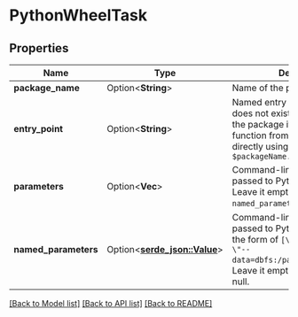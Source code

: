 # PythonWheelTask

## Properties

Name | Type | Description | Notes
------------ | ------------- | ------------- | -------------
**package_name** | Option<**String**> | Name of the package to execute | [optional]
**entry_point** | Option<**String**> | Named entry point to use, if it does not exist in the metadata of the package it executes the function from the package directly using `$packageName.$entryPoint()` | [optional]
**parameters** | Option<**Vec<String>**> | Command-line parameters passed to Python wheel task. Leave it empty if `named_parameters` is not null. | [optional]
**named_parameters** | Option<[**serde_json::Value**](.md)> | Command-line parameters passed to Python wheel task in the form of `[\"--name=task\", \"--data=dbfs:/path/to/data.json\"]`. Leave it empty if `parameters` is not null. | [optional]

[[Back to Model list]](../README.md#documentation-for-models) [[Back to API list]](../README.md#documentation-for-api-endpoints) [[Back to README]](../README.md)


